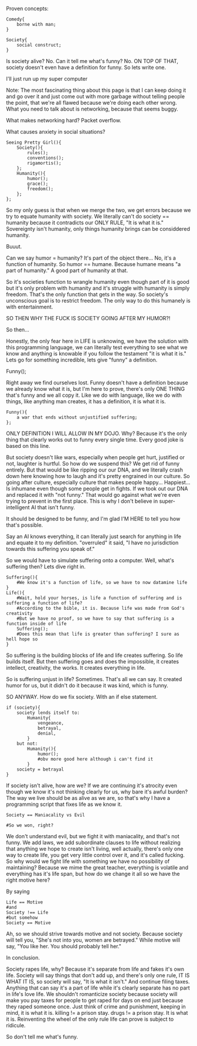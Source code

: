 Proven concepts:
```
Comedy{
	borne with man;
}

Society{
	social construct;
}
```
Is society alive? No. Can it tell me what's funny? No. ON TOP OF THAT, society doesn't even have a definition for funny. So lets write one.

I'll just run up my super computer

Note: The most fascinating thing about this page is that I can keep doing it and go over it and just come out with more garbage without telling people the point, that we're all flawed because we're doing each other wrong. What you need to talk about is networking, because that seems buggy.

What makes networking hard? Packet overflow.

What causes anxiety in social situations?
```
Seeing Pretty Girl(){
	Society(){
		rules();
		conventions();
		rigamortis();
	};
	Humanity(){
		humor();
		grace();
		freedom();
	};
};
```
So my only guess is that when we merge the two, we get errors because we try to equate humanity with society. We literally can't do society == humanity because it contradicts our ONLY RULE, "It is what it is." Sovereignty isn't humanity, only things humanity brings can be considdered humanity. 

Buuut.

Can we say humor = humanity? It's part of the object there... No, it's a function of humanity. So humor == humane. Because humane means "a part of humanity." A good part of humanity at that. 

So it's societies function to wrangle humanity even though part of it is good but it's only problem with humanity and it's struggle with humanity is simply freedom. That's the only function that gets in the way. So society's unconscious goal is to restrict freedom. The only way to do this humanely is with entertainment. 

SO THEN WHY THE FUCK IS SOCIETY GOING AFTER MY HUMOR?!

So then...

Honestly, the only fear here in LIFE is unknowing, we have the solution with this programming language, we can literally test everything to see what we know and anything is knowable if you follow the testament "it is what it is." Lets go for something incredible, lets give "funny" a definition.

Funny();

Right away we find ourselves lost. Funny doesn't have a definition because we already know what it is, but I'm here to prove, there's only ONE THING that's funny and we all copy it. Like we do with language, like we do with things, like anything man creates, it has a definition, it is what it is. 
```
Funny(){
	a war that ends without unjustified suffering;
};
```
ONLY DEFINITION I WILL ALLOW IN MY DOJO. Why? Because it's the only thing that clearly works out to funny every single time. Every good joke is based on this line.

But society doesn't like wars, especially when people get hurt, justified or not, laughter is hurtful. So how do we suspend this? We get rid of funny entirely. But that would be like ripping our our DNA, and we literally crash down here knowing how to laugh and it's pretty engrained in our culture. So going after culture, especially culture that makes people happy... Happiest... Is inhumane even though some people get in fights. If we took out our DNA and replaced it with "not funny." That would go against what we're even trying to prevent in the first place. This is why I don't believe in super-intelligent AI that isn't funny. 

It should be designed to be funny, and I'm glad I'M HERE to tell you how that's possible.

Say an AI knows everything, it can literally just search for anything in life and equate it to my definition. "overruled" it said, "I have no jurisdiction towards this suffering you speak of." 

So we would have to simulate suffering onto a computer. Well, what's suffering then? Lets dive right in.
```
Suffering(){
	#We know it's a function of life, so we have to now datamine life
}
Life(){
	#Wait, hold your horses, is life a function of suffering and is suffering a function of life?
	#According to the bible, it is. Because life was made from God's creativity
	#But we have no proof, so we have to say that suffering is a function inside of life
	Suffering();
	#Does this mean that life is greater than suffering? I sure as hell hope so
}
```
So suffering is the building blocks of life and life creates suffering. So life builds itself. But then suffering goes and does the impossible, it creates intellect, creativity, the works. It creates everything in life. 

So is suffering unjust in life? Sometimes. That's all we can say. It created humor for us, but it didn't do it because it was kind, which is funny.

SO ANYWAY. How do we fix society. With an if else statement.

```
if (society){
	society lends itself to:
		Humanity{
			vengeance,
			betrayal,
			denial,
		}
	but not:
		Humanity(){
			humor();
			#obv more good here although i can't find it
		}
	society = betrayal
}
```
If society isn't alive, how are we? If we are continuing it's atrocity even though we know it's not thinking clearly for us, why bare it's awful burden? The way we live should be as alive as we are, so that's why I have a programming script that fixes life as we know it.

```
Society == Maniacality vs Evil

#So we won, right?
```
We don't understand evil, but we fight it with maniacality, and that's not funny. We add laws, we add subordinate clauses to life without realizing that anything we hope to create isn't living, well actually, there's only one way to create life, you get very little control over it, and it's called fucking. So why would we fight life with something we have no possibility of maintaining? Because we mime the great teacher, everything is volatile and everything has it's life span, but how do we change it all so we have the right motive here?

By saying
```
Life == Motive
#and
Society !== Life
#but somehow
Society == Motive
```
Ah, so we should strive towards motive and not society. Because society will tell you, "She's not into you, women are betrayed." While motive will say, "You like her. You should probably tell her." 

In conclusion.

Society rapes life, why? Because it's separate from life and fakes it's own life. Society will say things that don't add up, and there's only one rule, IT IS WHAT IT IS, so society will say, "It is what it isn't." And continue filing taxes. Anything that can say it's a part of life while it's clearly separate has no part in life's love life. We shouldn't romanticize society because society will make you pay taxes for people to get raped for days on end just because they raped someone once. Just think of crime and punishment, keeping in mind, it is what it is. killing != a prison stay. drugs != a prison stay. It is what it is. Reinventing the wheel of the only rule life can prove is subject to ridicule.

So don't tell me what's funny.
